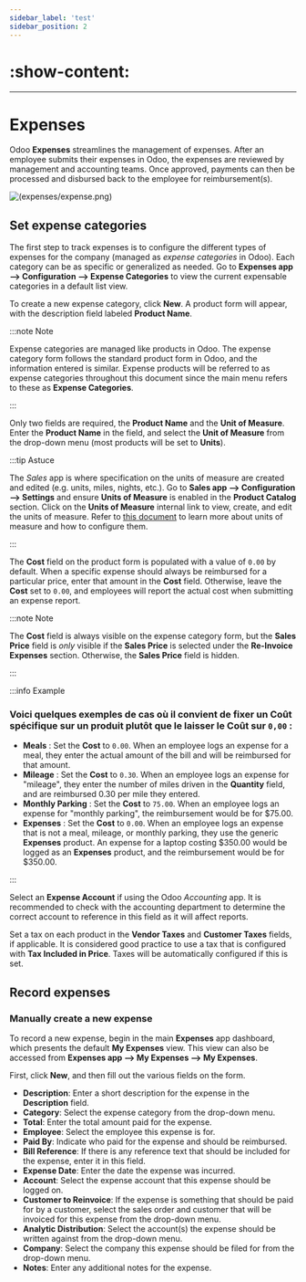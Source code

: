 ```yaml
---
sidebar_label: 'test'
sidebar_position: 2
---
```


# :show-content:
---
# Expenses

Odoo **Expenses** streamlines the management of expenses. After an employee submits their expenses
in Odoo, the expenses are reviewed by management and accounting teams. Once approved, payments can
then be processed and disbursed back to the employee for reimbursement(s).

![(expenses/expense.png)](https://www.odoo.com/app/expenses)

## Set expense categories

The first step to track expenses is to configure the different types of expenses for the company
(managed as *expense categories* in Odoo). Each category can be as specific or generalized as
needed. Go to **Expenses app --> Configuration --> Expense Categories** to view the
current expensable categories in a default list view.

<!--![Set expense categories](expenses/categories.png)-->

To create a new expense category, click **New**. A product form will appear, with the
description field labeled **Product Name**.

:::note Note 

Expense categories are managed like products in Odoo. The expense category form follows the standard product form in Odoo, and the information entered is similar. Expense products will be referred to as expense categories throughout this document since the main menu refers to these as **Expense Categories**.

:::

Only two fields are required, the **Product Name** and the **Unit of Measure**. Enter the **Product Name** in the field, and select the **Unit of Measure** from the drop-down menu (most products will be set to **Units**).

:::tip Astuce

The *Sales* app is where specification on the units of measure are created and edited (e.g. units, miles, nights, etc.). Go to **Sales app --> Configuration --> Settings** and ensure **Units of Measure** is enabled in the **Product Catalog** section. Click on the **Units of Measure** internal link to view, create, and edit the units of measure. Refer to [this document](/applications/inventory_and_mrp/inventory/management/products/uom) to learn more about units of measure and how to configure them.

:::

The **Cost** field on the product form is populated with a value of `0.00` by default. When a specific expense should always be reimbursed for a particular price, enter that amount in the **Cost** field. Otherwise, leave the **Cost** set to `0.00`, and employees will report the actual cost when submitting an expense report.

:::note Note 

The **Cost** field is always visible on the expense category form, but the **Sales Price** field is *only* visible if the **Sales Price** is selected under the **Re-Invoice Expenses** section. Otherwise, the **Sales Price** field is hidden.

:::

:::info Example

### Voici quelques exemples de cas où il convient de fixer un Coût spécifique sur un produit plutôt que le laisser le Coût sur `0,00` :

- **Meals** : Set the **Cost** to `0.00`. When an employee logs an expense for a meal,
  they enter the actual amount of the bill and will be reimbursed for that amount.
- **Mileage** : Set the **Cost** to `0.30`. When an employee logs an expense for "mileage",
  they enter the number of miles driven in the **Quantity** field, and are reimbursed 0.30 per mile they entered.
- **Monthly Parking** : Set the **Cost** to `75.00`. When an employee logs an expense for "monthly parking",
  the reimbursement would be for $75.00.
- **Expenses** : Set the **Cost** to `0.00`. When an employee logs an expense that is not
  a meal, mileage, or monthly parking, they use the generic **Expenses** product. An
  expense for a laptop costing $350.00 would be logged as an **Expenses** product, and
  the reimbursement would be for $350.00.

:::

Select an **Expense Account** if using the Odoo *Accounting* app. It is recommended to check
with the accounting department to determine the correct account to reference in this field as it
will affect reports.

Set a tax on each product in the **Vendor Taxes** and **Customer Taxes** fields, if
applicable. It is considered good practice to use a tax that is configured with **Tax Included
in Price**. Taxes will be automatically configured if this is set.

## Record expenses

### Manually create a new expense

To record a new expense, begin in the main **Expenses** app dashboard, which presents
the default **My Expenses** view. This view can also be accessed from
**Expenses app --> My Expenses --> My Expenses**.

First, click **New**, and then fill out the various fields on the form.

- **Description**: Enter a short description for the expense in the **Description**
  field.
- **Category**: Select the expense category from the drop-down menu.
- **Total**: Enter the total amount paid for the expense.
- **Employee**: Select the employee this expense is for.
- **Paid By**: Indicate who paid for the expense and should be reimbursed.
- **Bill Reference**: If there is any reference text that should be included for the expense, enter it in this field.
- **Expense Date**: Enter the date the expense was incurred.
- **Account**: Select the expense account that this expense should be logged on.
- **Customer to Reinvoice**: If the expense is something that should be paid for by a
  customer, select the sales order and customer that will be invoiced for this expense from the drop-down menu.
- **Analytic Distribution**: Select the account(s) the expense should be written against from the drop-down menu.
- **Company**: Select the company this expense should be filed for from the drop-down menu.
- **Notes**: Enter any additional notes for the expense.

<!--![A filled in expense form for a client lunch](expenses/expense-filled-in.png)-->
